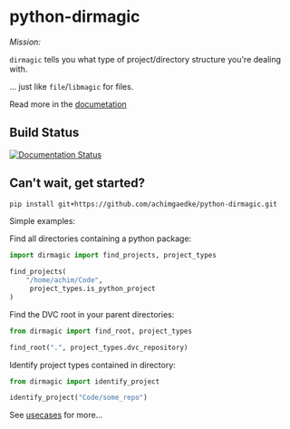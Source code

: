 # python-dirmagic

*Mission:*

`dirmagic` tells you what type of project/directory structure you're dealing with.

... just like `file`/`libmagic` for files.

Read more in the [documetation](https://python-dirmagic.readthedocs.io)

## Build Status

[![Documentation Status](https://readthedocs.org/projects/python-dirmagic/badge/?version=latest)](https://python-dirmagic.readthedocs.io/en/latest/?badge=latest)

## Can't wait, get started?

```bash
pip install git+https://github.com/achimgaedke/python-dirmagic.git
```

Simple examples:

Find all directories containing a python package:

```python
import dirmagic import find_projects, project_types

find_projects(
    "/home/achim/Code",
     project_types.is_python_project
)
```

Find the DVC root in your parent directories:

```python
from dirmagic import find_root, project_types

find_root(".", project_types.dvc_repository)
```

Identify project types contained in directory:

```python
from dirmagic import identify_project

identify_project("Code/some_repo")
```

See [usecases](https://python-dirmagic.readthedocs.io/en/latest/usecases.html) for more...
